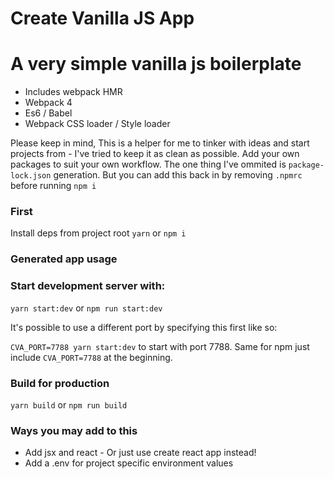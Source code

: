 # Create Vanilla JS App

# A very simple vanilla js boilerplate

- Includes webpack HMR
- Webpack 4
- Es6 / Babel
- Webpack CSS loader / Style loader

Please keep in mind, This is a helper for me to tinker with ideas and start projects from - I've tried to keep it as clean as possible. Add your own packages to suit your own workflow. The one thing I've ommited is `package-lock.json` generation. But you can add this back in by removing `.npmrc` before running `npm i`





### First

Install deps from project root `yarn` or `npm i`


### Generated app usage

### Start development server with:

`yarn start:dev` or `npm run start:dev`

It's possible to use a different port by specifying this first like so: 

`CVA_PORT=7788 yarn start:dev` to start with port 7788. Same for npm just include `CVA_PORT=7788` at the beginning.

### Build for production

`yarn build` or `npm run build`

### Ways you may add to this

+ Add jsx and react - Or just use create react app instead!
+ Add a .env for project specific environment values